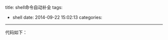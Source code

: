title: shell命令自动补全
tags:
  - shell 
date: 2014-09-22 15:02:13
categories:

---

代码如下：

```bash

```

